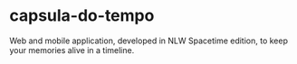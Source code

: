 # capsula-do-tempo
Web and mobile application, developed in NLW Spacetime edition, to keep your memories alive in a timeline.
